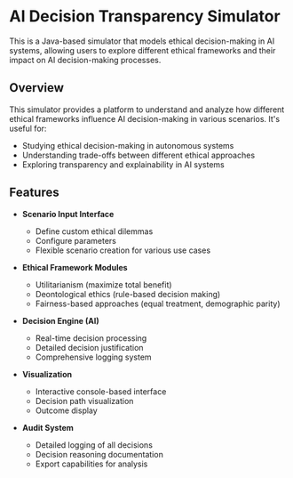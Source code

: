 # AI Decision Transparency Simulator

This is a Java-based simulator that models ethical decision-making in AI systems, allowing users to explore different ethical frameworks and their impact on AI decision-making processes.

## Overview

This simulator provides a platform to understand and analyze how different ethical frameworks influence AI decision-making in various scenarios. It's  useful for:
- Studying ethical decision-making in autonomous systems
- Understanding trade-offs between different ethical approaches
- Exploring transparency and explainability in AI systems

## Features

- **Scenario Input Interface**
  - Define custom ethical dilemmas
  - Configure parameters
  - Flexible scenario creation for various use cases

- **Ethical Framework Modules**
  - Utilitarianism (maximize total benefit)
  - Deontological ethics (rule-based decision making)
  - Fairness-based approaches (equal treatment, demographic parity)

- **Decision Engine (AI)**
  - Real-time decision processing
  - Detailed decision justification
  - Comprehensive logging system

- **Visualization**
  - Interactive console-based interface
  - Decision path visualization
  - Outcome display

- **Audit System**
  - Detailed logging of all decisions
  - Decision reasoning documentation
  - Export capabilities for analysis



